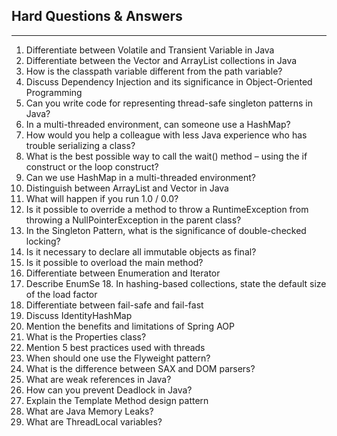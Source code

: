## Hard Questions & Answers

---

1. Differentiate between Volatile and Transient Variable in Java  
2. Differentiate between the Vector and ArrayList collections in Java  
3. How is the classpath variable different from the path variable?  
4. Discuss Dependency Injection and its significance in Object-Oriented Programming  
5. Can you write code for representing thread-safe singleton patterns in Java?  
6. In a multi-threaded environment, can someone use a HashMap?  
7. How would you help a colleague with less Java experience who has trouble serializing a class?  
8. What is the best possible way to call the wait() method – using the if construct or the loop construct?  
9. Can we use HashMap in a multi-threaded environment?  
10. Distinguish between ArrayList and Vector in Java  
11. What will happen if you run 1.0 / 0.0?  
12. Is it possible to override a method to throw a RuntimeException from throwing a NullPointerException in the parent class?  
13. In the Singleton Pattern, what is the significance of double-checked locking?  
14. Is it necessary to declare all immutable objects as final?  
15. Is it possible to overload the main method?  
16. Differentiate between Enumeration and Iterator  
17. Describe EnumSe 18. In hashing-based collections, state the default size of the load factor  
18. Differentiate between fail-safe and fail-fast  
19. Discuss IdentityHashMap  
20. Mention the benefits and limitations of Spring AOP  
21. What is the Properties class?  
22. Mention 5 best practices used with threads  
23. When should one use the Flyweight pattern?  
24. What is the difference between SAX and DOM parsers?  
25. What are weak references in Java?  
26. How can you prevent Deadlock in Java?  
27. Explain the Template Method design pattern  
28. What are Java Memory Leaks?  
29. What are ThreadLocal variables?


